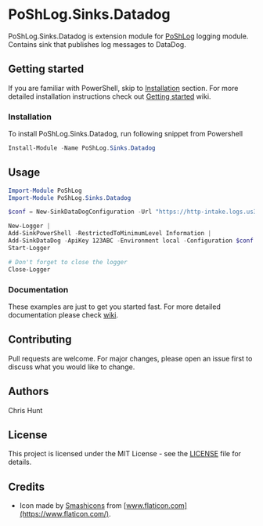 # PoShLog.Sinks.Datadog


PoShLog.Sinks.Datadog is extension module for [PoShLog](https://github.com/PoShLog/PoShLog) logging module. Contains sink that publishes log messages to DataDog.

## Getting started

If you are familiar with PowerShell, skip to [Installation](#installation) section. For more detailed installation instructions check out [Getting started](https://github.com/PoShLog/PoShLog/wiki/Getting-started) wiki.

### Installation

To install PoShLog.Sinks.Datadog, run following snippet from Powershell

```ps1
Install-Module -Name PoShLog.Sinks.Datadog
```

## Usage

```ps1
Import-Module PoShLog
Import-Module PoShLog.Sinks.Datadog

$conf = New-SinkDataDogConfiguration -Url "https://http-intake.logs.us3.datadoghq.com"

New-Logger |
Add-SinkPowerShell -RestrictedToMinimumLevel Information |
Add-SinkDataDog -ApiKey 123ABC -Environment local -Configuration $conf -Service MyServiceName -Source PoShLog -RestrictedToMinimumLevel Debug |
Start-Logger

# Don't forget to close the logger
Close-Logger
```

### Documentation

These examples are just to get you started fast. For more detailed documentation please check [wiki](https://github.com/PoShLog/PoShLog/wiki).

## Contributing

Pull requests are welcome. For major changes, please open an issue first to discuss what you would like to change.

## Authors

Chris Hunt

## License

This project is licensed under the MIT License - see the [LICENSE](LICENSE) file for details.

## Credits

* Icon made by [Smashicons](https://smashicons.com/) from [www.flaticon.com](https://www.flaticon.com/).
